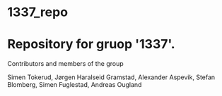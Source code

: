 #   1337_repo
#   Repository for gruop '1337'.

Contributors and members of the group

Simen Tokerud,
Jørgen Haralseid Gramstad,
Alexander Aspevik,
Stefan Blomberg,
Simen Fuglestad,
Andreas Ougland

